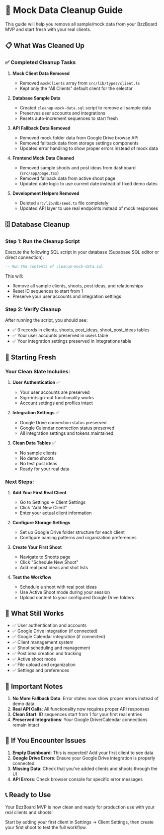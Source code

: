 # 🧹 Mock Data Cleanup Guide

This guide will help you remove all sample/mock data from your BzzBoard MVP and start fresh with your real clients.

## 📋 What Was Cleaned Up

### ✅ Completed Cleanup Tasks

1. **Mock Client Data Removed**
   - Removed `mockClients` array from `src/lib/types/client.ts`
   - Kept only the "All Clients" default client for the selector

2. **Database Sample Data**
   - Created `cleanup-mock-data.sql` script to remove all sample data
   - Preserves user accounts and integrations
   - Resets auto-increment sequences to start fresh

3. **API Fallback Data Removed**
   - Removed mock folder data from Google Drive browse API
   - Removed fallback data from storage settings components
   - Updated error handling to show proper errors instead of mock data

4. **Frontend Mock Data Cleaned**
   - Removed sample shoots and post ideas from dashboard (`src/app/page.tsx`)
   - Removed fallback data from active shoot page
   - Updated date logic to use current date instead of fixed demo dates

5. **Development Helpers Removed**
   - Deleted `src/lib/db/seed.ts` file completely
   - Updated API layer to use real endpoints instead of mock responses

## 🗄️ Database Cleanup

### Step 1: Run the Cleanup Script

Execute the following SQL script in your database (Supabase SQL editor or direct connection):

```sql
-- Run the contents of cleanup-mock-data.sql
```

This will:
- Remove all sample clients, shoots, post ideas, and relationships
- Reset ID sequences to start from 1
- Preserve your user accounts and integration settings

### Step 2: Verify Cleanup

After running the script, you should see:
- ✅ 0 records in clients, shoots, post_ideas, shoot_post_ideas tables
- ✅ Your user accounts preserved in users table
- ✅ Your integration settings preserved in integrations table

## 🚀 Starting Fresh

### Your Clean Slate Includes:

1. **User Authentication** ✅
   - Your user accounts are preserved
   - Sign-in/sign-out functionality works
   - Account settings and profiles intact

2. **Integration Settings** ✅
   - Google Drive connection status preserved
   - Google Calendar connection status preserved
   - All integration settings and tokens maintained

3. **Clean Data Tables** ✅
   - No sample clients
   - No demo shoots
   - No test post ideas
   - Ready for your real data

### Next Steps:

1. **Add Your First Real Client**
   - Go to Settings → Client Settings
   - Click "Add New Client" 
   - Enter your actual client information

2. **Configure Storage Settings**
   - Set up Google Drive folder structure for each client
   - Configure naming patterns and organization preferences

3. **Create Your First Shoot**
   - Navigate to Shoots page
   - Click "Schedule New Shoot"
   - Add real post ideas and shot lists

4. **Test the Workflow**
   - Schedule a shoot with real post ideas
   - Use Active Shoot mode during your session
   - Upload content to your configured Google Drive folders

## 🔧 What Still Works

- ✅ User authentication and accounts
- ✅ Google Drive integration (if connected)
- ✅ Google Calendar integration (if connected)
- ✅ Client management system
- ✅ Shoot scheduling and management
- ✅ Post idea creation and tracking
- ✅ Active shoot mode
- ✅ File upload and organization
- ✅ Settings and preferences

## 🚨 Important Notes

1. **No More Fallback Data**: Error states now show proper errors instead of demo data
2. **Real API Calls**: All functionality now requires proper API responses
3. **Clean Start**: ID sequences start from 1 for your first real entries
4. **Preserved Integrations**: Your Google Drive/Calendar connections remain intact

## 🐛 If You Encounter Issues

1. **Empty Dashboard**: This is expected! Add your first client to see data
2. **Google Drive Errors**: Ensure your Google Drive integration is properly connected
3. **Missing Data**: Check that you've added clients and shoots through the UI
4. **API Errors**: Check browser console for specific error messages

## 📞 Ready to Use

Your BzzBoard MVP is now clean and ready for production use with your real clients and shoots!

Start by adding your first client in Settings → Client Settings, then create your first shoot to test the full workflow. 